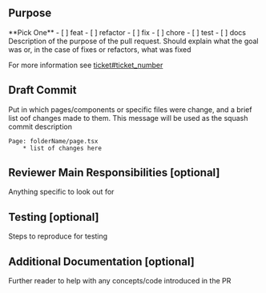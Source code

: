 ## Purpose

<Type Conventional Commit>
**Pick One**
- [ ] feat
- [ ] refactor
- [ ] fix
- [ ] chore
- [ ] test
- [ ] docs

<Main Description of the PR>
Description of the purpose of the pull request. Should explain what the goal was or, in the case of fixes or refactors, what was fixed

For more information see [ticket#ticket_number](link-to-ticket)

## Draft Commit
Put in which pages/components or specific files were change, and a brief list oof changes made to them. This message will be used as the squash commit description
```
Page: folderName/page.tsx
    * list of changes here
```

## Reviewer Main Responsibilities [optional]
Anything specific to look out for

## Testing [optional]
Steps to reproduce for testing

## Additional Documentation [optional]
Further reader to help with any concepts/code introduced in the PR
